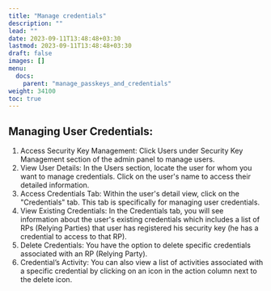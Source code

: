 ```yaml
---
title: "Manage credentials"
description: ""
lead: ""
date: 2023-09-11T13:48:48+03:30
lastmod: 2023-09-11T13:48:48+03:30
draft: false
images: []
menu:
  docs:
    parent: "manage_passkeys_and_credentials"
weight: 34100
toc: true
---
```


## Managing User Credentials:

1. Access Security Key Management: Click Users under Security Key Management section of the admin panel to manage users.
2. View User Details: In the Users section, locate the user for whom you want to manage credentials. Click on the user's name to access their detailed information.
3. Access Credentials Tab: Within the user's detail view, click on the "Credentials" tab. This tab is specifically for managing user credentials.
4. View Existing Credentials: In the Credentials tab, you will see information about the user's existing credentials which includes a list of RPs (Relying Parties) that user has registered his security key (he has a credential to access to that RP).
5. Delete Credentials: You have the option to delete specific credentials associated with an RP (Relying Party).
6. Credential’s Activity: You can also view a list of activities associated with a specific credential by clicking on an icon in the action column next to the delete icon.
